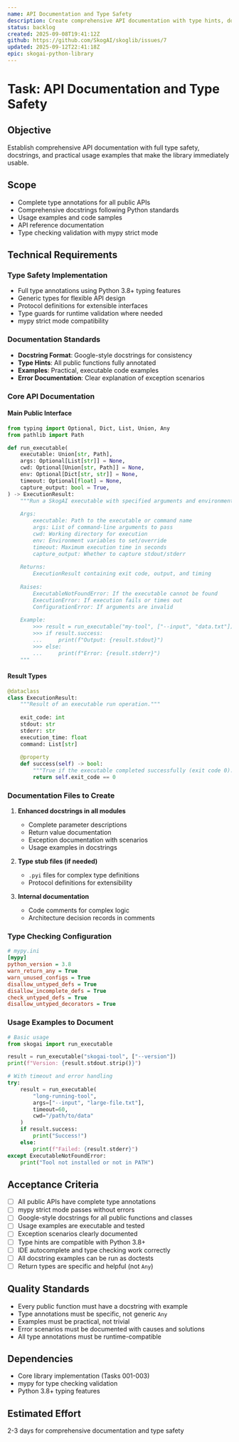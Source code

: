 ```yaml
---
name: API Documentation and Type Safety
description: Create comprehensive API documentation with type hints, docstrings, and usage examples
status: backlog
created: 2025-09-08T19:41:12Z
github: https://github.com/SkogAI/skoglib/issues/7
updated: 2025-09-12T22:41:18Z
epic: skogai-python-library
---
```


# Task: API Documentation and Type Safety

## Objective
Establish comprehensive API documentation with full type safety, docstrings, and practical usage examples that make the library immediately usable.

## Scope
- Complete type annotations for all public APIs
- Comprehensive docstrings following Python standards
- Usage examples and code samples
- API reference documentation
- Type checking validation with mypy strict mode

## Technical Requirements

### Type Safety Implementation
- Full type annotations using Python 3.8+ typing features
- Generic types for flexible API design
- Protocol definitions for extensible interfaces
- Type guards for runtime validation where needed
- mypy strict mode compatibility

### Documentation Standards
- **Docstring Format**: Google-style docstrings for consistency
- **Type Hints**: All public functions fully annotated
- **Examples**: Practical, executable code examples
- **Error Documentation**: Clear explanation of exception scenarios

### Core API Documentation

#### Main Public Interface
```python
from typing import Optional, Dict, List, Union, Any
from pathlib import Path

def run_executable(
    executable: Union[str, Path],
    args: Optional[List[str]] = None,
    cwd: Optional[Union[str, Path]] = None,
    env: Optional[Dict[str, str]] = None,
    timeout: Optional[float] = None,
    capture_output: bool = True,
) -> ExecutionResult:
    """Run a SkogAI executable with specified arguments and environment.
    
    Args:
        executable: Path to the executable or command name
        args: List of command-line arguments to pass
        cwd: Working directory for execution
        env: Environment variables to set/override
        timeout: Maximum execution time in seconds
        capture_output: Whether to capture stdout/stderr
        
    Returns:
        ExecutionResult containing exit code, output, and timing
        
    Raises:
        ExecutableNotFoundError: If the executable cannot be found
        ExecutionError: If execution fails or times out
        ConfigurationError: If arguments are invalid
        
    Example:
        >>> result = run_executable("my-tool", ["--input", "data.txt"])
        >>> if result.success:
        ...     print(f"Output: {result.stdout}")
        >>> else:
        ...     print(f"Error: {result.stderr}")
    """
```

#### Result Types
```python
@dataclass
class ExecutionResult:
    """Result of an executable run operation."""
    
    exit_code: int
    stdout: str
    stderr: str
    execution_time: float
    command: List[str]
    
    @property
    def success(self) -> bool:
        """True if the executable completed successfully (exit code 0)."""
        return self.exit_code == 0
```

### Documentation Files to Create
1. **Enhanced docstrings in all modules**
   - Complete parameter descriptions
   - Return value documentation
   - Exception documentation with scenarios
   - Usage examples in docstrings

2. **Type stub files (if needed)**
   - `.pyi` files for complex type definitions
   - Protocol definitions for extensibility

3. **Internal documentation**
   - Code comments for complex logic
   - Architecture decision records in comments

### Type Checking Configuration
```ini
# mypy.ini
[mypy]
python_version = 3.8
warn_return_any = True
warn_unused_configs = True
disallow_untyped_defs = True
disallow_incomplete_defs = True
check_untyped_defs = True
disallow_untyped_decorators = True
```

### Usage Examples to Document
```python
# Basic usage
from skogai import run_executable

result = run_executable("skogai-tool", ["--version"])
print(f"Version: {result.stdout.strip()}")

# With timeout and error handling
try:
    result = run_executable(
        "long-running-tool", 
        args=["--input", "large-file.txt"],
        timeout=60,
        cwd="/path/to/data"
    )
    if result.success:
        print("Success!")
    else:
        print(f"Failed: {result.stderr}")
except ExecutableNotFoundError:
    print("Tool not installed or not in PATH")
```

## Acceptance Criteria
- [ ] All public APIs have complete type annotations
- [ ] mypy strict mode passes without errors
- [ ] Google-style docstrings for all public functions and classes
- [ ] Usage examples are executable and tested
- [ ] Exception scenarios clearly documented
- [ ] Type hints are compatible with Python 3.8+
- [ ] IDE autocomplete and type checking work correctly
- [ ] All docstring examples can be run as doctests
- [ ] Return types are specific and helpful (not `Any`)

## Quality Standards
- Every public function must have a docstring with example
- Type annotations must be specific, not generic `Any`
- Examples must be practical, not trivial
- Error scenarios must be documented with causes and solutions
- All type annotations must be runtime-compatible

## Dependencies
- Core library implementation (Tasks 001-003)
- mypy for type checking validation
- Python 3.8+ typing features

## Estimated Effort
2-3 days for comprehensive documentation and type safety